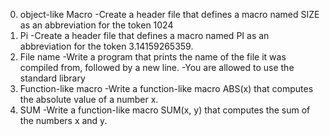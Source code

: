 0. object-like Macro
	-Create a header file that defines a macro named SIZE as an abbreviation for the token 1024
1. Pi
	-Create a header file that defines a macro named PI as an abbreviation for the token 3.14159265359.
2. File name
	-Write a program that prints the name of the file it was compiled from, followed by a new line.
	-You are allowed to use the standard library
3. Function-like macro
	-Write a function-like macro ABS(x) that computes the absolute value of a number x.
4. SUM
	-Write a function-like macro SUM(x, y) that computes the sum of the numbers x and y.

